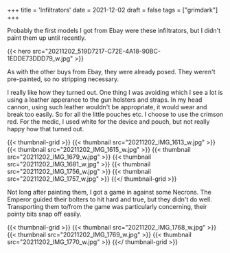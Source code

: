 +++
title = 'Infiltrators'
date = 2021-12-02
draft = false
tags = ["grimdark"]
+++

Probably the first models I got from Ebay were these infiltrators, but I didn't paint them up until recently.

{{< hero src="20211202_519D7217-C72E-4A18-90BC-1EDDE73DDD79_w.jpg" >}}

As with the other buys from Ebay, they were already posed. They weren't pre-painted, so no stripping necessary.

I really like how they turned out.
One thing I was avoiding which I see a lot is using a leather apperance to the gun holsters and straps.
In my head cannon, using such leather wouldn't be appropriate, it would wear and break too easily.
So for all the little pouches etc. I choose to use the crimson red.
For the medic, I used white for the device and pouch, but not really happy how that turned out.

{{< thumbnail-grid >}}
{{< thumbnail src="20211202_IMG_1613_w.jpg" >}}
{{< thumbnail src="20211202_IMG_1615_w.jpg" >}}
{{< thumbnail src="20211202_IMG_1679_w.jpg" >}}
{{< thumbnail src="20211202_IMG_1681_w.jpg" >}}
{{< thumbnail src="20211202_IMG_1756_w.jpg" >}}
{{< thumbnail src="20211202_IMG_1757_w.jpg" >}}
{{</ thumbnail-grid >}}

Not long after painting them, I got a game in against some Necrons. 
The Emperor guided their bolters to hit hard and true, but they didn't do well.
Transporting them to/from the game was particularly concerning, their pointy bits snap off easily.

{{< thumbnail-grid >}}
{{< thumbnail src="20211202_IMG_1768_w.jpg" >}}
{{< thumbnail src="20211202_IMG_1769_w.jpg" >}}
{{< thumbnail src="20211202_IMG_1770_w.jpg" >}}
{{</ thumbnail-grid >}}

